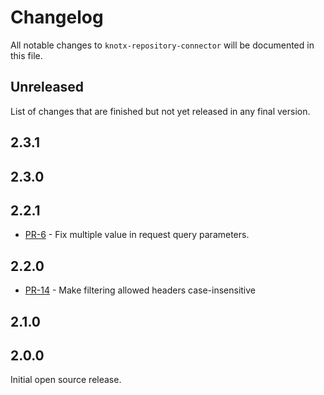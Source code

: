 # Changelog
All notable changes to `knotx-repository-connector` will be documented in this file.

## Unreleased
List of changes that are finished but not yet released in any final version.
                
## 2.3.1
                
## 2.3.0
                
## 2.2.1
- [PR-6](https://github.com/Knotx/knotx-repository-connector/pull/6) - Fix multiple value in request query parameters.
                
## 2.2.0
- [PR-14](https://github.com/Knotx/knotx-repository-connector/pull/10) - Make filtering allowed headers case-insensitive

## 2.1.0

## 2.0.0
Initial open source release.
